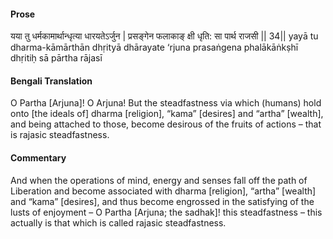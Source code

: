 #### Prose 

यया तु धर्मकामार्थान्धृत्या धारयतेऽर्जुन |
प्रसङ्गेन फलाकाङ् क्षी धृति: सा पार्थ राजसी || 34||
yayā tu dharma-kāmārthān dhṛityā dhārayate ‘rjuna
prasaṅgena phalākāṅkṣhī dhṛitiḥ sā pārtha rājasī

 #### Bengali Translation 

O Partha [Arjuna]! O Arjuna! But the steadfastness via which (humans) hold onto [the ideals of] dharma [religion], “kama” [desires] and “artha” [wealth], and being attached to those, become desirous of the fruits of actions – that is rajasic steadfastness.

 #### Commentary 

And when the operations of mind, energy and senses fall off the path of Liberation and become associated with dharma [religion], “artha” [wealth] and “kama” [desires], and thus become engrossed in the satisfying of the lusts of enjoyment – O Partha [Arjuna; the sadhak]! this steadfastness – this actually is that which is called rajasic steadfastness.